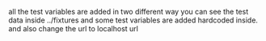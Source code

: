 all the test variables are added in two different way 
you can see the test data inside ../fixtures
and some test variables are added hardcoded inside.
and also change the url to localhost url
